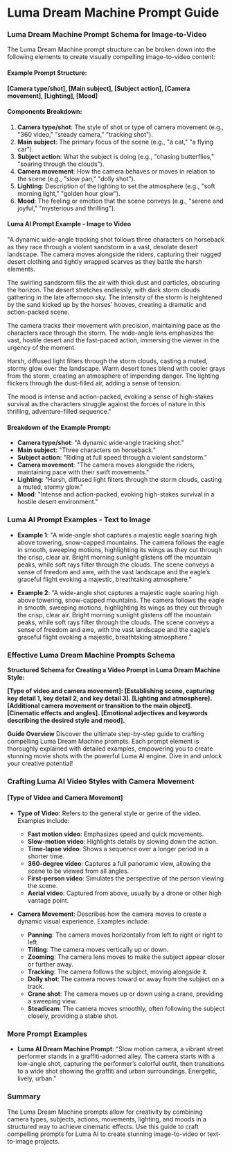 # Luma Dream Machine Prompt Guide

### Luma Dream Machine Prompt Schema for Image-to-Video
The Luma Dream Machine prompt structure can be broken down into the following elements to create visually compelling image-to-video content:

#### Example Prompt Structure:
**[Camera type/shot], [Main subject], [Subject action], [Camera movement], [Lighting], [Mood]**

#### Components Breakdown:
1. **Camera type/shot**: The style of shot or type of camera movement (e.g., "360 video," "steady camera," "tracking shot").
2. **Main subject**: The primary focus of the scene (e.g., "a cat," "a flying car").
3. **Subject action**: What the subject is doing (e.g., "chasing butterflies," "soaring through the clouds").
4. **Camera movement**: How the camera behaves or moves in relation to the scene (e.g., "slow pan," "dolly shot").
5. **Lighting**: Description of the lighting to set the atmosphere (e.g., "soft morning light," "golden hour glow").
6. **Mood**: The feeling or emotion that the scene conveys (e.g., "serene and joyful," "mysterious and thrilling").

#### Luma AI Prompt Example - Image to Video
"A dynamic wide-angle tracking shot follows three characters on horseback as they race through a violent sandstorm in a vast, desolate desert landscape. The camera moves alongside the riders, capturing their rugged desert clothing and tightly wrapped scarves as they battle the harsh elements.

The swirling sandstorm fills the air with thick dust and particles, obscuring the horizon. The desert stretches endlessly, with dark storm clouds gathering in the late afternoon sky. The intensity of the storm is heightened by the sand kicked up by the horses' hooves, creating a dramatic and action-packed scene.

The camera tracks their movement with precision, maintaining pace as the characters race through the storm. The wide-angle lens emphasizes the vast, hostile desert and the fast-paced action, immersing the viewer in the urgency of the moment.

Harsh, diffused light filters through the storm clouds, casting a muted, stormy glow over the landscape. Warm desert tones blend with cooler grays from the storm, creating an atmosphere of impending danger. The lighting flickers through the dust-filled air, adding a sense of tension.

The mood is intense and action-packed, evoking a sense of high-stakes survival as the characters struggle against the forces of nature in this thrilling, adventure-filled sequence."

#### Breakdown of the Example Prompt:
- **Camera type/shot**: "A dynamic wide-angle tracking shot."
- **Main subject**: "Three characters on horseback."
- **Subject action**: "Riding at full speed through a violent sandstorm."
- **Camera movement**: "The camera moves alongside the riders, maintaining pace with their swift movements."
- **Lighting**: "Harsh, diffused light filters through the storm clouds, casting a muted, stormy glow."
- **Mood**: "Intense and action-packed, evoking high-stakes survival in a hostile desert environment."

### Luma AI Prompt Examples - Text to Image
- **Example 1**: "A wide-angle shot captures a majestic eagle soaring high above towering, snow-capped mountains. The camera follows the eagle in smooth, sweeping motions, highlighting its wings as they cut through the crisp, clear air. Bright morning sunlight glistens off the mountain peaks, while soft rays filter through the clouds. The scene conveys a sense of freedom and awe, with the vast landscape and the eagle’s graceful flight evoking a majestic, breathtaking atmosphere."

- **Example 2**: "A wide-angle shot captures a majestic eagle soaring high above towering, snow-capped mountains. The camera follows the eagle in smooth, sweeping motions, highlighting its wings as they cut through the crisp, clear air. Bright morning sunlight glistens off the mountain peaks, while soft rays filter through the clouds. The scene conveys a sense of freedom and awe, with the vast landscape and the eagle’s graceful flight evoking a majestic, breathtaking atmosphere."

### Effective Luma Dream Machine Prompts Schema
**Structured Schema for Creating a Video Prompt in Luma Dream Machine Style:**

**[Type of video and camera movement]: [Establishing scene, capturing key detail 1, key detail 2, and key detail 3]. [Lighting and atmosphere]. [Additional camera movement or transition to the main object]. [Cinematic effects and angles]. [Emotional adjectives and keywords describing the desired style and mood].**

**Guide Overview**
Discover the ultimate step-by-step guide to crafting compelling Luma Dream Machine prompts. Each prompt element is thoroughly explained with detailed examples, empowering you to create stunning movie shots with the powerful Luma AI engine. Dive in and unlock your creative potential!

### Crafting Luma AI Video Styles with Camera Movement

#### [Type of Video and Camera Movement]

- **Type of Video**: Refers to the general style or genre of the video. Examples include:
  - **Fast motion video**: Emphasizes speed and quick movements.
  - **Slow-motion video**: Highlights details by slowing down the action.
  - **Time-lapse video**: Shows a sequence over a longer period in a shorter time.
  - **360-degree video**: Captures a full panoramic view, allowing the scene to be viewed from all angles.
  - **First-person video**: Simulates the perspective of the person viewing the scene.
  - **Aerial video**: Captured from above, usually by a drone or other high vantage point.

- **Camera Movement**: Describes how the camera moves to create a dynamic visual experience. Examples include:
  - **Panning**: The camera moves horizontally from left to right or right to left.
  - **Tilting**: The camera moves vertically up or down.
  - **Zooming**: The camera lens moves to make the subject appear closer or further away.
  - **Tracking**: The camera follows the subject, moving alongside it.
  - **Dolly shot**: The camera moves toward or away from the subject on a track.
  - **Crane shot**: The camera moves up or down using a crane, providing a sweeping view.
  - **Steadicam**: The camera moves smoothly, often following the subject closely, providing a stable shot.

### More Prompt Examples
- **Luma AI Dream Machine Prompt**: "Slow motion camera, a vibrant street performer stands in a graffiti-adorned alley. The camera starts with a low-angle shot, capturing the performer’s colorful outfit, then transitions to a wide shot showing the graffiti and urban surroundings. Energetic, lively, urban."

### Summary
The Luma Dream Machine prompts allow for creativity by combining camera types, subjects, actions, movements, lighting, and moods in a structured way to achieve cinematic effects. Use this guide to craft compelling prompts for Luma AI to create stunning image-to-video or text-to-image projects.



